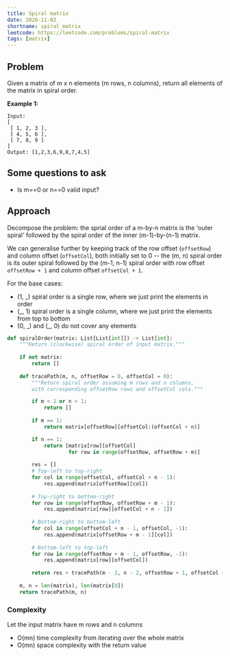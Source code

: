 ```yaml
---
title: Spiral matrix
date: 2020-11-02
shortname: spiral_matrix
leetcode: https://leetcode.com/problems/spiral-matrix
tags: [matrix]
---
```


## Problem
Given a matrix of m x n elements (m rows, n columns), return all elements of the matrix in spiral order.

__Example 1:__
```
Input:
[
 [ 1, 2, 3 ],
 [ 4, 5, 6 ],
 [ 7, 8, 9 ]
]
Output: [1,2,3,6,9,8,7,4,5]
```

## Some questions to ask
* Is m==0 or n==0 valid input?

## Approach
Decompose the problem: the sprial order of a m-by-n matrix is the 'outer spiral' followed by the
spiral order of the inner (m-1)-by-(n-1) matrix.

We can generalise further by keeping track of the row offset (`offsetRow`) and column offset (`offsetCol`), 
both initially set to 0 -- 
the (m, n) spiral order is its outer spiral followed by the (m-1, n-1) spiral order with row offset `offsetRow + 1` and
column offset `offsetCol + 1`.

For the base cases:
* (1, _) spiral order is a single row, where we just print the elements in order
* (_, 1) spiral order is a single column, where we just print the elements from top to bottom
* (0, \_) and (_, 0) do not cover any elements

```python
def spiralOrder(matrix: List[List[int]]) -> List[int]:
    """Return (clockwise) spiral order of input matrix."""
        
    if not matrix:
        return []
            
    def tracePath(m, n, offsetRow = 0, offsetCol = 0):
        """Return spiral order assuming m rows and n columns,
        with corresponding offsetRow rows and offsetCol cols."""

        if m < 1 or n < 1:
            return []
        
        if m == 1:
            return matrix[offsetRow][offsetCol:(offsetCol + n)]

        if n == 1:
            return [matrix[row][offsetCol]
                    for row in range(offsetRow, offsetRow + m)]
            
        res = []
        # Top-left to top-right
        for col in range(offsetCol, offsetCol + n - 1):
            res.append(matrix[offsetRow][col])
        
        # Top-right to bottom-right
        for row in range(offsetRow, offsetRow + m - 1):
            res.append(matrix[row][offsetCol + n - 1])
        
        # Bottom-right to bottom-left
        for col in range(offsetCol + n - 1, offsetCol, -1):
            res.append(matrix[offsetRow + m - 1][col])
            
        # Bottom-left to top-left
        for row in range(offsetRow + m - 1, offsetRow, -1):
            res.append(matrix[row][offsetCol])
        
        return res + tracePath(m - 2, n - 2, offsetRow + 1, offsetCol + 1)
    
    m, n = len(matrix), len(matrix[0])
    return tracePath(m, n)
```

### Complexity
Let the input matrix have m rows and n columns

* O(mn) time complexity from iterating over the whole matrix
* O(mn) space complexity with the return value